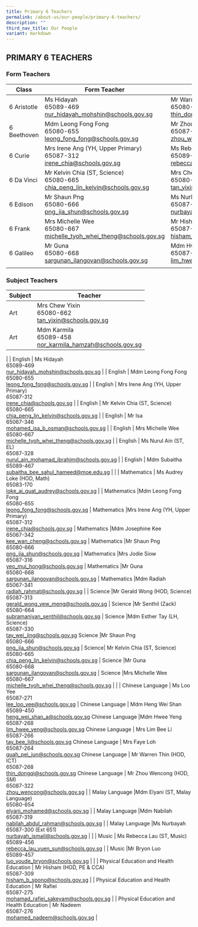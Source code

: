 ```yaml
---
title: Primary 6 Teachers
permalink: /about-us/our-people/primary-6-teachers/
description: ""
third_nav_title: Our People
variant: markdown
---
```

## PRIMARY 6 TEACHERS

### Form Teachers

| Class | Form Teacher | Form Teacher |
|---|---|---|
| 6 Aristotle | Ms Hidayah<br>65089-469<br>[nur\_hidayah\_mohshin@schools.gov.sg](mailto:nur\_hidayah\_mohshin@schools.gov.sg) |Mr Warren Thin (HOD, ICT)<br>65080-652<br>[thin\_dongqi@schools.gov.sg](mailto:thin\_dongqi@schools.gov.sg) |
| 6 Beethoven |Mdm Leong Fong Fong<br>65080-655<br>[leong\_fong\_fong@schools.gov.sg](mailto:leong\_fong\_fong@schools.gov.sg) | Mr Zhou Wencong (HOD, SM)<br>65087-322<br>[zhou\_wencong@schools.gov.sg](mailto:zhou\_wencong@schools.gov.sg) |
| 6 Curie | Mrs Irene Ang (YH, Upper Primary)<br>65087-312<br>[irene\_chia@schools.gov.sg](mailto:irene\_chia@schools.gov.sg) | Ms Rebecca Lau (ST, Music)<br>65089-456<br>[rebecca\_lau\_yuen\_sun@schools.gov.sg](mailto:rebecca\_lau\_yuen\_sun@schools.gov.sg) |
| 6 Da Vinci |Mr Kelvin Chia (ST, Science)<br>65080-665<br>[chia\_peng\_lin\_kelvin@schools.gov.sg](mailto:chia\_peng\_lin\_kelvin@schools.gov.sg) | Mrs Chew Yixin<br>65080-662<br>[tan\_yixin@schools.gov.sg](mailto:tan\_yixin@schools.gov.sg) |
| 6 Edison | Mr Shaun Png<br>65080-666<br>[png\_jia\_shun@schools.gov.sg](mailto:png\_jia\_shun@schools.gov.sg) | Ms Nurbayah<br>65087-300 (Ext 651)<br>[nurbayah\_ismail@schools.gov.sg](mailto:nurbayah\_ismail@schools.gov.sg) |
| 6 Frank | Mrs Michelle Wee<br>65080-667<br>[michelle\_tyoh\_whei\_theng@schools.gov.sg](mailto:michelle\_tyoh\_whei\_theng@schools.gov.sg) |Mr Hisham (HOD, PE &amp; CCA)<br>65087-309<br>[hisham\_b\_spono@schools.gov.sg](mailto:hisham\_b\_spono@schools.gov.sg) |
 6 Galileo | Mr Guna<br>65080-668<br>[sargunan\_ilangovan@schools.gov.sg](mailto:sargunan\_ilangovan@schools.gov.sg) |Mdm Hwee Yeng<br>65087-268<br>[lim\_hwee\_yeng@schools.gov.sg](mailto:lim\_hwee\_yeng@schools.gov.sg)
| | | |

### Subject Teachers

| Subject | Teacher |
|---|---|
| Art |Mrs Chew Yixin<br>65080-662<br>[tan\_yixin@schools.gov.sg](mailto:tan\_yixin@schools.gov.sg) |
Art |Mdm Karmila<br>65089-458<br>[nor\_karmila\_hamzah@schools.gov.sg](mailto:nor\_karmila\_hamzah@schools.gov.sg)
|
| English | Ms Hidayah<br>65089-469<br>[nur\_hidayah\_mohshin@schools.gov.sg](mailto:nur\_hidayah\_mohshin@schools.gov.sg) |
| English | Mdm Leong Fong Fong<br>65080-655<br>[leong\_fong\_fong@schools.gov.sg](mailto:leong\_fong\_fong@schools.gov.sg) |
| English | Mrs Irene Ang (YH, Upper Primary)<br>65087-312<br>[irene\_chia@schools.gov.sg](mailto:irene\_chia@schools.gov.sg) |
| English | Mr Kelvin Chia (ST, Science)<br>65080-665<br>[chia\_peng\_lin\_kelvin@schools.gov.sg](mailto:chia\_peng\_lin\_kelvin@schools.gov.sg) |
| English | Mr Isa<br>65067-346<br>[mohamed\_isa\_b\_osman@schools.gov.sg](mailto:mohamed\_isa\_b\_osman@schools.gov.sg) |
| English | Mrs Michelle Wee<br>65080-667<br>[michelle\_tyoh\_whei\_theng@schools.gov.sg](mailto:michelle\_tyoh\_whei\_theng@schools.gov.sg) |
| English | Ms Nurul Ain (ST, EL)<br>65087-328<br>[nurul\_ain\_mohamad\_ibrahim@schools.gov.sg](mailto:nurul\_ain\_mohamad\_ibrahim@schools.gov.sg) |
| English | Mdm Subaitha<br>65089-467<br>[subaitha\_bee\_sahul\_hameed@moe.edu.sg](mailto:subaitha\_bee\_sahul\_hameed@moe.edu.sg) |
|
| Mathematics | Ms Audrey Loke (HOD, Math)<br>65083-170<br>[loke\_ai\_guat\_audrey@schools.gov.sg](mailto:loke\_ai\_guat\_audrey@schools.gov.sg) |
| Mathematics |Mdm Leong Fong Fong<br>65080-655<br>[leong\_fong\_fong@schools.gov.sg](mailto:leong\_fong\_fong@schools.gov.sg) |
Mathematics |Mrs Irene Ang (YH, Upper Primary)<br>65087-312<br>[irene\_chia@schools.gov.sg](mailto:irene\_chia@schools.gov.sg) |
Mathematics |Mdm Josephine Kee<br>65067-342<br>[kee\_wan\_cheng@schools.gov.sg](mailto:kee\_wan\_cheng@schools.gov.sg) |
Mathematics |Mr Shaun Png<br>65080-666<br>[png\_jia\_shun@schools.gov.sg](mailto:png\_jia\_shun@schools.gov.sg) |
Mathematics |Mrs Jodie Siow<br>65087-316<br>[yeo\_mui\_hong@schools.gov.sg](mailto:yeo\_mui\_hong@schools.gov.sg) |
Mathematics |Mr Guna<br>65080-668<br>[sargunan\_ilangovan@schools.gov.sg](mailto:sargunan\_ilangovan@schools.gov.sg) |
Mathematics |Mdm Radiah<br>65067-341<br>[radiah\_rahmat@schools.gov.sg](mailto:radiah\_rahmat@schools.gov.sg) |
|
Science |Mr Gerald Wong (HOD, Science)<br>65087-313<br>[gerald\_wong\_yew\_meng@schools.gov.sg](mailto:gerald\_wong\_yew\_meng@schools.gov.sg) |
Science |Mr Senthil (Zack)<br>65080-664<br>[subramaniyan\_senthil@schools.gov.sg](mailto:subramaniyan\_senthil@schools.gov.sg) |
Science |Mdm Esther Tay (LH, Science)<br>65087-330<br>[tay\_wei\_jing@schools.gov.sg](mailto:tay\_wei\_jing@schools.gov.sg) 
Science |Mr Shaun Png<br>65080-666<br>[png\_jia\_shun@schools.gov.sg](mailto:png\_jia\_shun@schools.gov.sg) |
Science| Mr&nbsp;Kelvin Chia (ST, Science)<br>65080-665<br>[chia\_peng\_lin\_kelvin@schools.gov.sg](mailto:chia\_peng\_lin\_kelvin@schools.gov.sg) |
Science |Mr Guna<br>65080-668<br>[sargunan\_ilangovan@schools.gov.sg](mailto:sargunan\_ilangovan@schools.gov.sg) |
Science |Mrs Michelle Wee<br>65080-667<br>[michelle\_tyoh\_whei\_theng@schools.gov.sg](mailto:michelle\_tyoh\_whei\_theng@schools.gov.sg) |
|
| Chinese Language | Ms Loo Yee<br>65087-271<br>[lee_loo_yee@schools.gov.sg](mailto:lee_loo_yee@schools.gov.sg) |
Chinese Language | Mdm Heng Wei Shan<br>65089-450<br>[heng\_wei\_shan\_a@schools.gov.sg](mailto:heng\_wei\_shan\_a@schools.gov.sg) 
Chinese Language |Mdm Hwee Yeng<br>65087-268<br>[lim\_hwee\_yeng@schools.gov.sg](mailto:lim\_hwee\_yeng@schools.gov.sg) 
Chinese Language | Mrs Lim Bee Li<br>65087-266<br>[tay\_bee\_li@schools.gov.sg](mailto:tay\_bee\_li@schools.gov.sg) 
Chinese Language | Mrs Faye Loh<br>65087-264<br>[quah\_pei\_jun@schools.gov.sg](mailto:quah\_pei\_jun@schools.gov.sg) 
Chinese Language | Mr Warren Thin (HOD, ICT)<br>65087-268<br>[thin\_dongqi@schools.gov.sg](mailto:thin\_dongqi@schools.gov.sg) 
Chinese Language | Mr Zhou Wencong (HOD, SM)<br>65087-322<br>[zhou\_wencong@schools.gov.sg](mailto:zhou\_wencong@schools.gov.sg) 
|
| Malay Language |Mdm Elyani (ST, Malay Language)<br>65080-654<br>[elyani\_mohamed@schools.gov.sg](mailto:elyani\_mohamed@schools.gov.sg) |
| Malay Language  |Mdm Nabilah<br>65087-319<br>[nabilah\_abdul\_rahman@schools.gov.sg](mailto:nabilah\_abdul\_rahman@schools.gov.sg) |
| Malay Language  |Ms Nurbayah<br>65087-300 (Ext 651)<br>[nurbayah\_ismail@schools.gov.sg](mailto:nurbayah\_ismail@schools.gov.sg) |
|
| Music | Ms Rebecca Lau (ST, Music)<br>65089-456<br>[rebecca\_lau\_yuen\_sun@schools.gov.sg](mailto:rebecca\_lau\_yuen\_sun@schools.gov.sg) |
| Music |Mr Bryon Luo<br>65089-457<br>[luo\_youde\_bryon@schools.gov.sg](mailto:luo\_youde\_bryon@schools.gov.sg) |
|
| Physical Education and Health Education | Mr Hisham (HOD, PE &amp; CCA)<br>65087-309<br>[hisham\_b\_spono@schools.gov.sg](mailto:hisham\_b\_spono@schools.gov.sg) |
| Physical Education and Health Education | Mr Rafiei<br>65087-275<br>[mohamad\_rafiei\_sakeyam@schools.gov.sg](mailto:mohamad\_rafiei\_sakeyam@schools.gov.sg) |
| Physical Education and Health Education | Mr Nadeem<br>65087-276<br>[mohamed_nadeem@schools.gov.sg](mailto:mohamed_nadeem@schools.gov.sg) |